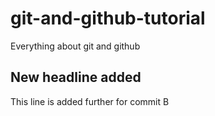 # git-and-github-tutorial
Everything about git and github

## New headline added 

This line is added further for commit B